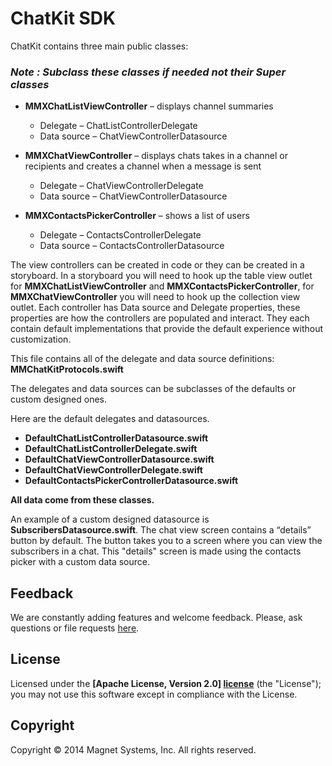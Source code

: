 # ChatKit SDK

ChatKit contains three main public classes:

### *Note : Subclass these classes if needed not their Super classes*

* **MMXChatListViewController** – displays channel summaries
    * Delegate – ChatListControllerDelegate
    * Data source – ChatViewControllerDatasource


* **MMXChatViewController** – displays chats takes in a channel or recipients and creates a channel when a message is sent
    * Delegate – ChatViewControllerDelegate
    * Data source – ChatViewControllerDatasource

* **MMXContactsPickerController** – shows a list of users
    * Delegate – ContactsControllerDelegate
    * Data source – ContactsControllerDatasource


The view controllers can be created in code or they can be created in a storyboard. In a storyboard you will need to hook up the table view outlet for **MMXChatListViewController** and **MMXContactsPickerController**, for **MMXChatViewController** you will need to hook up the collection view outlet.
Each controller has Data source and Delegate properties, these properties are how the controllers are populated and interact. They each contain default implementations that provide the default experience without customization. 

This file contains all of the delegate and data source definitions: **MMChatKitProtocols.swift**

The delegates and data sources can be subclasses of the defaults or custom designed ones.

Here are the default delegates and datasources.

* **DefaultChatListControllerDatasource.swift**
* **DefaultChatListControllerDelegate.swift**
* **DefaultChatViewControllerDatasource.swift**
* **DefaultChatViewControllerDelegate.swift**
* **DefaultContactsPickerControllerDatasource.swift**


**All data come from these classes.**

An example of a custom designed datasource is **SubscribersDatasource.swift**.
The chat view screen contains a “details” button by default. The button takes you to 
a screen where you can view the subscribers in a chat. This "details" screen is made using the contacts picker with a custom data source.  

## Feedback

We are constantly adding features and welcome feedback. 
Please, ask questions or file requests [here](https://github.com/magnetsystems/message-samples-ios/issues).

## License

Licensed under the **[Apache License, Version 2.0] [license]** (the "License");
you may not use this software except in compliance with the License.

## Copyright

Copyright © 2014 Magnet Systems, Inc. All rights reserved.

[website]: http://www.magnet.com/
[techdoc]: https://www.magnet.com/documentation-home/
[license]: http://www.apache.org/licenses/LICENSE-2.0

